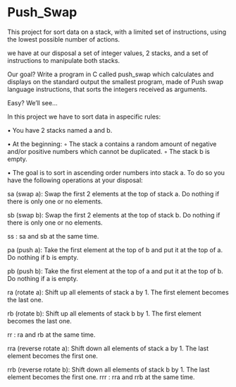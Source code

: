 # Push_Swap

This project for sort data on a stack, with a limited set of instructions, using
the lowest possible number of actions. 

we have at our disposal a set of integer values, 2 stacks, and a set of instructions
to manipulate both stacks.

Our goal?
Write a program in C called push_swap which calculates and displays
on the standard output the smallest program, made of Push swap language instructions,
that sorts the integers received as arguments.

Easy?
We’ll see...

In this project we have to sort data in aspecific rules:

• You have 2 stacks named a and b.

• At the beginning:
  ◦ The stack a contains a random amount of negative and/or positive numbers
  which cannot be duplicated.
  ◦ The stack b is empty.

• The goal is to sort in ascending order numbers into stack a. To do so you have the
  following operations at your disposal:
  
  sa (swap a): Swap the first 2 elements at the top of stack a.
      Do nothing if there is only one or no elements.
      
  sb (swap b): Swap the first 2 elements at the top of stack b.
      Do nothing if there is only one or no elements.
      
  ss : sa and sb at the same time.
  
  pa (push a): Take the first element at the top of b and put it at the top of a.
      Do nothing if b is empty.
      
  pb (push b): Take the first element at the top of a and put it at the top of b.
      Do nothing if a is empty.
      
  ra (rotate a): Shift up all elements of stack a by 1.
      The first element becomes the last one.
      
  rb (rotate b): Shift up all elements of stack b by 1.
      The first element becomes the last one.
      
  rr : ra and rb at the same time.

  rra (reverse rotate a): Shift down all elements of stack a by 1.
      The last element becomes the first one.
      
  rrb (reverse rotate b): Shift down all elements of stack b by 1.
      The last element becomes the first one.
rrr : rra and rrb at the same time.

